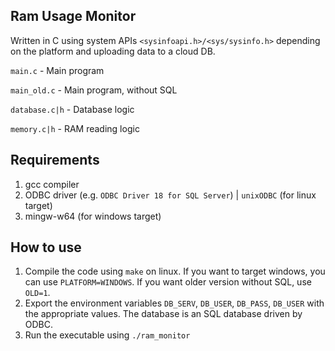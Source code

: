 ## Ram Usage Monitor 
Written in C using system APIs ```<sysinfoapi.h>/<sys/sysinfo.h>``` depending on the platform and uploading data to a cloud DB.

```main.c``` - Main program

```main_old.c``` - Main program, without SQL

```database.c|h``` - Database logic

```memory.c|h``` - RAM reading logic

## Requirements
1. gcc compiler
2. ODBC driver (e.g. ```ODBC Driver 18 for SQL Server```) | ```unixODBC``` (for linux target)
3. mingw-w64 (for windows target)

## How to use
1. Compile the code using ```make``` on linux. If you want to target windows, you can use ```PLATFORM=WINDOWS```. If you want older version without SQL, use ```OLD=1```.
2. Export the environment variables ```DB_SERV```, ```DB_USER```, ```DB_PASS```, ```DB_USER``` with the appropriate values. The database is an SQL database driven by ODBC.
3. Run the executable using ```./ram_monitor```